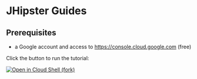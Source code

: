 # JHipster Guides

## Prerequisites
* a Google account and access to https://console.cloud.google.com (free)

Click the button to run the tutorial:

[![Open in Cloud Shell (fork)](https://gstatic.com/cloudssh/images/open-btn.png)](https://console.cloud.google.com/cloudshell/open?git_repo=https://github.com/jhipster/jhipster-guides&tutorial=guides/00_setting_up_your_environment.md)
